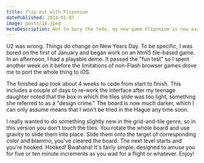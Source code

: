 ```yaml
---
title: Flip out with Fliponium
datePublished: 2014-01-07
image: posts/14.jpeg
metaDescription: Not to bury the lede, my new game Fliponium is now available for iPad and iPhone. The finished app took about 4 weeks to code from start to finish.
---
```


U2 was wrong. Things do change on New Years Day. To be specific, I was bored on the first of January and began work on an html5 tile-based game. In an afternoon, I had a playable demo. It passed the "fun test" so I spent another week on it before the limitations of non-Flash browser games drove me to port the whole thing to iOS.

The finished app took about 4 weeks to code from start to finish. This includes a couple of days to re-work the interface after my teenage daughter noted that the box in which the tiles slide was too light, something she referred to as a "design crime." The board is now much darker, which I can only assume means that I won't be tried in the Hague any time soon.

I really wanted to do something slightly new in the grid-and-tile genre, so in this version you don't touch the tiles. You rotate the whole board and use gravity to slide them into place. Slide them onto the target of corresponding color and blammo, you've cleared the board. The next level starts and you're hooked. Hooked! Bwahaha! It's fairly simple, designed to amuse you for five or ten minute increments as you wait for a flight or whatever. Enjoy!
